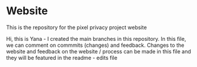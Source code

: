 # Website
This is the repository for the pixel privacy project website

Hi, this is Yana - I created the main branches in this repository. 
In this file, we can comment on commmits (changes) and feedback. Changes to the website and feedback on the website / process can be made in this file and they will be featured in the readme - edits file

